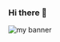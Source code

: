 ### Hi there 👋
<img src="C:/Users/ruthe/Downloads/luca-bravo-XJXWbfSo2f0-unsplash.jpg" alt="my banner">

<!-- https://dev.to/jesswillcode jesswillcode https://www.linkedin.com/in/rutherford-alexis/ 19036040 https://www.instagram.com/jesswilladventure/ https://dribbble.com/jesswillcode @jesswillcode https://www.youtube.com/channel/ucqwg-expsq9uz_w6gx6j9jw https://www.hackerrank.com/jesswillcode?hr_r=1 -->

<!--
**Rutherford-Git/Rutherford-Git** is a ✨ _special_ ✨ repository because its `README.md` (this file) appears on your GitHub profile.

Here are some ideas to get you started:

- 🔭 I’m currently working on ...
- 🌱 I’m currently learning ...
- 👯 I’m looking to collaborate on ...
- 🤔 I’m looking for help with ...
- 💬 Ask me about ...
- 📫 How to reach me: ...
- 😄 Pronouns: ...
- ⚡ Fun fact: ...
-->
